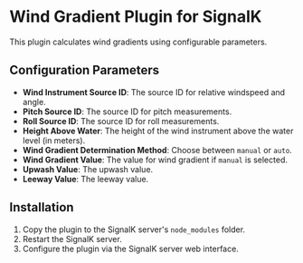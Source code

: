 # Wind Gradient Plugin for SignalK

This plugin calculates wind gradients using configurable parameters.

## Configuration Parameters
- **Wind Instrument Source ID**: The source ID for relative windspeed and angle.
- **Pitch Source ID**: The source ID for pitch measurements.
- **Roll Source ID**: The source ID for roll measurements.
- **Height Above Water**: The height of the wind instrument above the water level (in meters).
- **Wind Gradient Determination Method**: Choose between `manual` or `auto`.
- **Wind Gradient Value**: The value for wind gradient if `manual` is selected.
- **Upwash Value**: The upwash value.
- **Leeway Value**: The leeway value.

## Installation
1. Copy the plugin to the SignalK server's `node_modules` folder.
2. Restart the SignalK server.
3. Configure the plugin via the SignalK server web interface.
